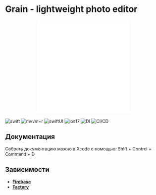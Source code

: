 # Grain - lightweight photo editor

<p align="center">
  <img src="https://github.com/eternalcult/grain/blob/main/Grain/Grain/Resources/Assets.xcassets/grain.imageset/grain-icon.png" alt="Icon" width="300" height="300">
</p>

![swift](https://img.shields.io/badge/Language-Swift-blue) ![mvvm+r](https://img.shields.io/badge/Architecture-MVVM+Router-blue) ![swiftUI](https://img.shields.io/badge/UI-SwiftUI-blue) ![ios17](https://img.shields.io/badge/Minimum_Deployment-iOS17-blue) ![DI](https://img.shields.io/badge/DI-Factory-blue) ![CI/CD](https://img.shields.io/badge/CI/CD-Xcode_Cloud-blue)

## Документация
Cобрать документацию можно в Xcode с помощью: Shift + Control + Command + D

## Зависимости

- **[Firebase](https://github.com/firebase/firebase-ios-sdk)**
- **[Factory](https://github.com/hmlongco/Factory)**
